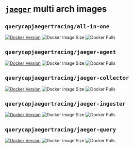 # [`jaeger`](https://github.com/jaegertracing/jaeger) multi arch images

## `querycapjaegertracing/all-in-one`

[![Docker Version](https://img.shields.io/docker/v/querycapjaegertracing/all-in-one?sort=semver)](https://hub.docker.com/r/querycapjaegertracing/all-in-one/tags)
![Docker Image Size](https://img.shields.io/docker/image-size/querycapjaegertracing/all-in-one?sort=semver)
![Docker Pulls](https://img.shields.io/docker/pulls/querycapjaegertracing/all-in-one)

## `querycapjaegertracing/jaeger-agent`

[![Docker Version](https://img.shields.io/docker/v/querycapjaegertracing/jaeger-agent?sort=semver)](https://hub.docker.com/r/querycapjaegertracing/jaeger-agent/tags)
![Docker Image Size](https://img.shields.io/docker/image-size/querycapjaegertracing/jaeger-agent?sort=semver)
![Docker Pulls](https://img.shields.io/docker/pulls/querycapjaegertracing/jaeger-agent)

## `querycapjaegertracing/jaeger-collector`

[![Docker Version](https://img.shields.io/docker/v/querycapjaegertracing/jaeger-collector?sort=semver)](https://hub.docker.com/r/querycapjaegertracing/jaeger-collector/tags)
![Docker Image Size](https://img.shields.io/docker/image-size/querycapjaegertracing/jaeger-collector?sort=semver)
![Docker Pulls](https://img.shields.io/docker/pulls/querycapjaegertracing/jaeger-collector)

## `querycapjaegertracing/jaeger-ingester`

[![Docker Version](https://img.shields.io/docker/v/querycapjaegertracing/jaeger-ingester?sort=semver)](https://hub.docker.com/r/querycapjaegertracing/jaeger-ingester/tags)
![Docker Image Size](https://img.shields.io/docker/image-size/querycapjaegertracing/jaeger-ingester?sort=semver)
![Docker Pulls](https://img.shields.io/docker/pulls/querycapjaegertracing/jaeger-ingester)

## `querycapjaegertracing/jaeger-query`

[![Docker Version](https://img.shields.io/docker/v/querycapjaegertracing/jaeger-query?sort=semver)](https://hub.docker.com/r/querycapjaegertracing/jaeger-query/tags)
![Docker Image Size](https://img.shields.io/docker/image-size/querycapjaegertracing/jaeger-query?sort=semver)
![Docker Pulls](https://img.shields.io/docker/pulls/querycapjaegertracing/jaeger-query)   